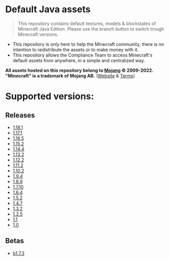 # Default Java assets

> This repository contains default textures, models & blockstates of Minecraft Java Edition.
> Please use the branch button to switch trough Minecraft versions.

- This repository is only here to help the Minecraft community, there is no intention to redistribute the assets or to make money with it.
- This repository allows the Compliance Team to access Minecraft's default assets from anywhere, in a simple and centralized way.

**All assets hosted on this repository belong to [Mojang](https://github.com/Mojang) © 2009-2022. "Minecraft" is a trademark of Mojang AB.**
([Website](https://www.minecraft.net/) & [Terms](https://account.mojang.com/terms))

# Supported versions:

## Releases
- [1.18.1](https://github.com/CompliBot/Default-Java/tree/1.18.1)
- [1.17.1](https://github.com/CompliBot/Default-Java/tree/1.17.1)
- [1.16.5](https://github.com/CompliBot/Default-Java/tree/1.16.5)
- [1.15.2](https://github.com/CompliBot/Default-Java/tree/1.15.2)
- [1.14.4](https://github.com/CompliBot/Default-Java/tree/1.14.4)
- [1.13.2](https://github.com/CompliBot/Default-Java/tree/1.13.2)
- [1.12.2](https://github.com/CompliBot/Default-Java/tree/1.12.2)
- [1.11.2](https://github.com/CompliBot/Default-Java/tree/1.11.2)
- [1.10.2](https://github.com/CompliBot/Default-Java/tree/1.10.2)
- [1.9.4](https://github.com/CompliBot/Default-Java/tree/1.9.4)
- [1.8.9](https://github.com/CompliBot/Default-Java/tree/1.8.9)
- [1.7.10](https://github.com/CompliBot/Default-Java/tree/1.7.10)
- [1.6.4](https://github.com/CompliBot/Default-Java/tree/1.6.4)
- [1.5.2](https://github.com/CompliBot/Default-Java/tree/1.5.2)
- [1.4.7](https://github.com/CompliBot/Default-Java/tree/1.4.7)
- [1.3.2](https://github.com/CompliBot/Default-Java/tree/1.3.2)
- [1.2.5](https://github.com/CompliBot/Default-Java/tree/1.2.5)
- [1.1](https://github.com/CompliBot/Default-Java/tree/1.1)
- [1.0](https://github.com/CompliBot/Default-Java/tree/1.0)

## Betas
- [b1.7.3](https://github.com/CompliBot/Default-Java/tree/b1.7.3)
